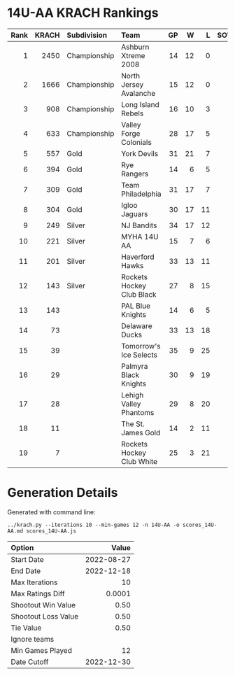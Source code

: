 # 14U-AA KRACH Rankings
Rank|KRACH|Subdivision|Team|GP|W|L|SOW|SOL|T|SoS
---:|---:|:---|:---|---:|---:|---:|---:|---:|---:|---:
1|2450|Championship|Ashburn Xtreme 2008|14|12|0|2|0|0|520
2|1666|Championship|North Jersey Avalanche|15|12|0|1|2|0|436
3|908|Championship|Long Island Rebels|16|10|3|0|3|0|554
4|633|Championship|Valley Forge Colonials|28|17|5|3|3|0|443
5|557|Gold|York Devils|31|21|7|2|1|0|382
6|394|Gold|Rye Rangers|14|6|5|2|1|0|632
7|309|Gold|Team Philadelphia|31|17|7|2|5|0|359
8|304|Gold|Igloo Jaguars|30|17|11|2|0|0|360
9|249|Silver|NJ Bandits|34|17|12|3|2|0|383
10|221|Silver|MYHA 14U AA|15|7|6|1|1|0|275
11|201|Silver|Haverford Hawks|33|13|11|5|4|0|368
12|143|Silver|Rockets Hockey Club Black|27|8|15|3|1|0|511
13|143||PAL Blue Knights|14|6|5|1|2|0|162
14|73||Delaware Ducks|33|13|18|1|1|0|251
15|39||Tomorrow's Ice Selects|35|9|25|0|1|0|367
16|29||Palmyra Black Knights|30|9|19|0|2|0|217
17|28||Lehigh Valley Phantoms|29|8|20|1|0|0|191
18|11||The St. James Gold|14|2|11|1|0|0|130
19|7||Rockets Hockey Club White|25|3|21|0|1|0|307
# Generation Details

Generated with command line:
```
../krach.py --iterations 10 --min-games 12 -n 14U-AA -o scores_14U-AA.md scores_14U-AA.js
```

| Option | Value |
| :----- | ----: |
| Start Date | 2022-08-27 |
| End Date | 2022-12-18 |
| Max Iterations | 10 |
| Max Ratings Diff | 0.0001 |
| Shootout Win Value | 0.50 |
| Shootout Loss Value | 0.50 |
| Tie Value | 0.50 |
| Ignore teams |  |
| Min Games Played | 12 |
| Date Cutoff | 2022-12-30 |

